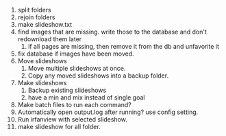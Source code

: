 1. split folders
1. rejoin folders
1. make slideshow.txt
1. find images that are missing. write those to the database and don't redownload them later
   1. if all pages are missing, then remove it from the db and unfavorite it
1. fix database if images have been moved.
1. Move slideshows
   1. Move multiple slideshows at once.
   1. Copy any moved slideshows into a backup folder.
1. Make slideshows
   1. Backup existing slideshows
   1. have a min and mix instead of single goal
1. Make batch files to run each command?
1. Automatically open output.log after running? use config setting.
1. Run irfanview with selected slideshow.
1. make slideshow for all folder.
